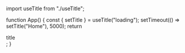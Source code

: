 import useTitle from "./useTitle";

function App() {
  const { setTitle } = useTitle("loading");
  setTimeout(() => setTitle("Home"), 5000);
  return <div className="App">title</div>;
}